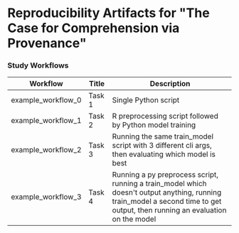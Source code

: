 # Reproducibility Artifacts for "The Case for Comprehension via Provenance"

### Study Workflows
| Workflow | Title |  Description | 
|---|--|---|
| example_workflow_0  | Task 1 | Single Python script |  
| example_workflow_1  | Task 2 | R preprocessing script followed by Python model training |   
| example_workflow_2  | Task 3 | Running the same train_model script with 3 different cli args, then evaluating which model is best |
| example_workflow_3  | Task 4 | Running a py preprocess script, running a train_model which doesn't output anything, running train_model a second time to get output, then running an evaluation on the model |
